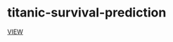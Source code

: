 # titanic-survival-prediction
[VIEW](https://nbviewer.jupyter.org/github/atultyagi612/titanic-survival-prediction/blob/main/titanic-survival-prediction-using-logisticregressi.ipynb)
